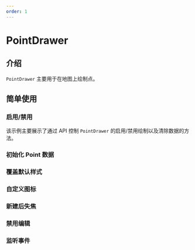 ```yaml
---
order: 1
---
```


# PointDrawer

## 介绍

`PointDrawer` 主要用于在地图上绘制点。

## 简单使用

### 启用/禁用

该示例主要展示了通过 API 控制 `PointDrawer` 的启用/禁用绘制以及清除数据的方法。

<code src="./drawer/point/start.tsx" compact="true"></code>

### 初始化 Point 数据

<code src="./drawer/point/initData.tsx" compact="true"></code>

### 覆盖默认样式

<code src="./drawer/point/style.tsx" compact="true"></code>

### 自定义图标

<code src="./drawer/point/image.tsx" compact="true"></code>

### 新建后失焦

<code src="./drawer/point/autoFocus.tsx" compact="true"></code>

### 禁用编辑

<code src="./drawer/point/editable.tsx" compact="true"></code>

### 监听事件

<code src="./drawer/point/event.tsx" compact="true"></code>
